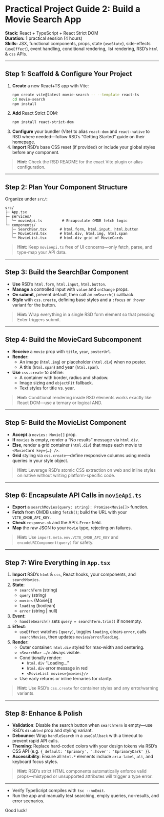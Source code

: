 # Practical Project Guide 2: Build a Movie Search App

**Stack:** React + TypeScript + React Strict DOM  
**Duration:** 1 practical session (4 hours)  
**Skills:** JSX, functional components, props, state (`useState`), side-effects (`useEffect`), event handling, conditional rendering, list rendering, RSD’s `html` & `css` APIs.

---

## Step 1: Scaffold & Configure Your Project

1. **Create** a new React+TS app with Vite:  
   ```bash
   npm create vite@latest movie-search -- --template react-ts
   cd movie-search
   npm install
   ```  
2. **Add** React Strict DOM:  
   ```bash
   npm install react-strict-dom
   ```  
3. **Configure** your bundler (Vite) to alias `react-dom` and `react-native` to RSD where needed—follow RSD’s “Getting Started” guide on their homepage.  
4. **Import** RSD’s base CSS reset (if provided) or include your global styles before any component.

> **Hint:** Check the RSD README for the exact Vite plugin or alias configuration.

---

## Step 2: Plan Your Component Structure

Organize under `src/`:

```
src/
├─ App.tsx
├─ services/
│  └─ movieApi.ts         # Encapsulate OMDB fetch logic
└─ components/
   ├─ SearchBar.tsx      # html.form, html.input, html.button
   ├─ MovieCard.tsx      # html.div, html.img, html.span
   └─ MovieList.tsx      # html.div grid of MovieCards
```

> **Hint:** Keep `movieApi.ts` free of UI concerns—only fetch, parse, and type-map your API data.

---

## Step 3: Build the SearchBar Component

- **Use** RSD’s `html.form`, `html.input`, `html.button`.  
- **Manage** a controlled input with `value` and `onChange` props.  
- **On submit**, prevent default, then call an `onSearch()` callback.  
- **Style** with `css.create`, defining base styles and a `:focus` or `:hover` variant for the button.

> **Hint:** Wrap everything in a single RSD form element so that pressing Enter triggers submit.

---

## Step 4: Build the MovieCard Subcomponent

- **Receive** a `movie` prop with `title`, `year`, `posterUrl`.  
- **Render**:
  - An image (`html.img`) or placeholder (`html.div`) when no poster.  
  - A title (`html.span`) and year (`html.span`).  
- **Use** `css.create` to define:
  - A container with border, radius and shadow.  
  - Image sizing and `objectFit` fallback.  
  - Text styles for title vs. year.

> **Hint:** Conditional rendering inside RSD elements works exactly like React DOM—use a ternary or logical AND.

---

## Step 5: Build the MovieList Component

- **Accept** a `movies: Movie[]` prop.  
- **If** `movies` is empty, render a “No results” message via `html.div`.  
- **Else**, render a grid container (`html.div`) that maps each movie to `<MovieCard key={…} />`.  
- **Grid** styling via `css.create`—define responsive columns using media queries in your style object.

> **Hint:** Leverage RSD’s atomic CSS extraction on web and inline styles on native without writing platform-specific code.

---

## Step 6: Encapsulate API Calls in `movieApi.ts`

- **Export** a `searchMovies(query: string): Promise<Movie[]>` function.  
- **Fetch** from OMDB using `fetch()`; build the URL with your `VITE_OMDB_API_KEY`.  
- **Check** `response.ok` and the API’s `Error` field.  
- **Map** the raw JSON to your `Movie` type, rejecting on failures.

> **Hint:** Use `import.meta.env.VITE_OMDB_API_KEY` and `encodeURIComponent(query)` for safety.

---

## Step 7: Wire Everything in `App.tsx`

1. **Import** RSD’s `html` & `css`, React hooks, your components, and `searchMovies`.  
2. **State**:
   - `searchTerm` (string)  
   - `query` (string)  
   - `movies` (Movie[])  
   - `loading` (boolean)  
   - `error` (string | null)  
3. **Event**:  
   - `handleSearch()` sets `query = searchTerm.trim()` if nonempty.  
4. **Effect**:
   - `useEffect` watches `[query]`, toggles `loading`, clears `error`, calls `searchMovies`, then updates `movies`/`error`/`loading`.  
5. **Render**:
   - Outer container: `html.div` styled for max-width and centering.  
   - `<SearchBar …/>` always visible.  
   - Conditionally render:
     - `html.div` “Loading…”
     - `html.div` error message in red
     - `<MovieList movies={movies}/>`
   - Use early returns or inline ternaries for clarity.

> **Hint:** Use RSD’s `css.create` for container styles and any error/warning variants.

---

## Step 8: Enhance & Polish

- **Validation**: Disable the search button when `searchTerm` is empty—use RSD’s `disabled` prop and styling variant.  
- **Debounce**: Wrap `handleSearch` in a `useCallback` with a timeout to prevent rapid API calls.  
- **Theming**: Replace hard-coded colors with your design tokens via RSD’s CSS API (e.g. `{ default: '$primary', ':hover': '$primaryDark' }`).  
- **Accessibility**: Ensure all `html.*` elements include `aria-label`, `alt`, and keyboard focus styles.

> **Hint:** RSD’s strict HTML components automatically enforce valid props—mistyped or unsupported attributes will trigger a type error.

---

- Verify TypeScript compiles with `tsc --noEmit`.  
- Run the app and manually test searching, empty queries, no-results, and error scenarios.  

Good luck!